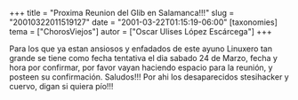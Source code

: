 +++
title = "Proxima Reunion del Glib en Salamanca!!!"
slug = "20010322011519127"
date = "2001-03-22T01:15:19-06:00"
[taxonomies]
tema = ["ChorosViejos"]
autor = ["Oscar Ulises López Escárcega"]
+++

Para los que ya estan ansiosos y enfadados de este ayuno Linuxero tan
grande se tiene como fecha tentativa el dia sabado 24 de Marzo, fecha y
hora por confirmar, por favor vayan haciendo espacio para la reunión, y
posteen su confirmación. Saludos!!! Por ahi los desaparecidos
stesihacker y cuervo, digan si quiera pío!!!

